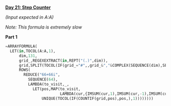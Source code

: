 **[Day 21: Step Counter](https://adventofcode.com/2023/day/21)**

_(Input expected in A:A)_

_Note: This formula is extremely slow_

**Part 1**

```py
=ARRAYFORMULA(
  LET(in,TOCOL(A:A,1),
      dim,131,
      grid_,REGEXEXTRACT(in,REPT("(.)",dim)),
      grid,SPLIT(TOCOL(IF(grid_="#",,grid_&","&COMPLEX(SEQUENCE(dim),SEQUENCE(1,dim))),1),","),
      ROWS(
        REDUCE("66+66i",
          SEQUENCE(64),
          LAMBDA(to_visit,_,
            LET(pos,MAP(to_visit,
                        LAMBDA(cur,{IMSUM(cur,1),IMSUM(cur,-1),IMSUM(cur,"i"),IMSUM(cur,"-i")})),
                UNIQUE(TOCOL(IF(COUNTIF(grid,pos),pos,),1))))))))
```
